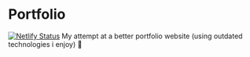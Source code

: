 # Portfolio
[![Netlify Status](https://api.netlify.com/api/v1/badges/5e284d8c-9037-4fc5-99e6-5083d5e47bdd/deploy-status)](https://app.netlify.com/sites/madhav-somanath/deploys)
 My attempt at a better portfolio website (using outdated technologies i enjoy) 🚀
